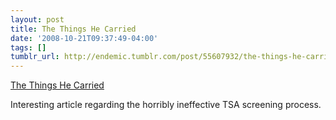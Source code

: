 ```yaml
---
layout: post
title: The Things He Carried
date: '2008-10-21T09:37:49-04:00'
tags: []
tumblr_url: http://endemic.tumblr.com/post/55607932/the-things-he-carried
---
```

[The Things He Carried](http://www.theatlantic.com/doc/200811/airport-security)  

Interesting article regarding the horribly ineffective TSA screening process.


